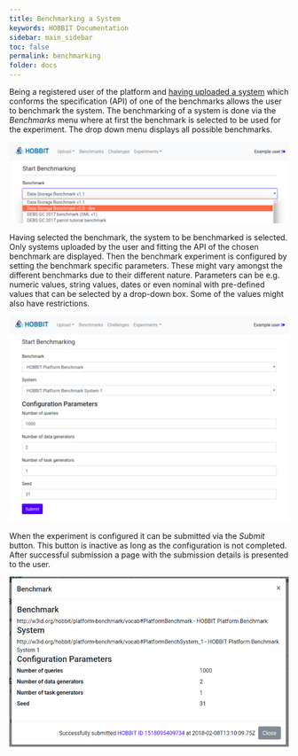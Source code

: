```yaml
---
title: Benchmarking a System
keywords: HOBBIT Documentation
sidebar: main_sidebar
toc: false
permalink: benchmarking
folder: docs
---
```


Being a registered user of the platform and [having uploaded a system](/system_integration#3-create-and-push-the-docker-image) which conforms the specification (API) of one of the benchmarks allows the user to benchmark the system.
The benchmarking of a system is done via the *Benchmarks* menu where at first the benchmark is selected to be used for the experiment. The drop down menu displays all possible benchmarks.

![Configuration of a benchmarking experiment. (a) Select the benchmark.](/images/10_Benchmark.png)

Having selected the benchmark, the system to be benchmarked is selected. Only systems uploaded by the user and fitting the API of the chosen benchmark are displayed. Then the benchmark experiment is configured by setting the benchmark specific parameters. These might vary amongst the different benchmarks due to their different nature. Parameters can be e.g. numeric values, string values, dates or even nominal with pre-defined values that can be selected by a drop-down box. Some of the values might also have restrictions.

![Configuration of a benchmarking experiment. (b) Select the system and configure experiment.](/images/12_Benchmark.png)

When the experiment is configured it can be submitted via the *Submit* button. This button is inactive as long as the configuration is not completed. After successful submission a page with the submission details is presented to the user.

![Configuration of a benchmarking experiment. (c) Submission details.](/images/13_Benchmark.png)
